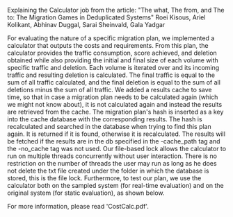Explaining the Calculator job from the article: "The what, The from, and The to: The Migration Games in Deduplicated Systems"
Roei Kisous, Ariel Kolikant, Abhinav Duggal, Sarai Sheinvald, Gala Yadgar

For evaluating the nature of a specific migration plan, we implemented a calculator that outputs the costs and requirements.
From this plan, the calculator provides the traffic consumption, score achieved, and deletion obtained while also providing the initial and final size of each volume with specific traffic and deletion. Each volume is iterated over and its incoming traffic and resulting deletion is calculated. The final traffic is equal to the sum of all traffic calculated, and the final deletion is equal to the sum of all deletions minus the sum of all traffic.
We added a results cache to save time, so that in case a migration plan needs to be calculated again (which we might not know about), it is not calculated again and instead the results are retrieved from the cache. The migration plan's hash is inserted as a key into the cache database with the corresponding results. The hash is recalculated and searched in the database when trying to find this plan again. It is returned if it is found, otherwise it is recalculated. The results will be fetched if the results are in the db specified in the -cache_path tag and the -no_cache tag was not used.
Our file-based lock allows the calculator to run on multiple threads concurrently without user interaction. There is no restriction on the number of threads the user may run as long as he does not delete the txt file created under the folder in which the database is stored, this is the file lock.
Furthermore, to test our plan, we use the calculator both on the sampled system (for real-time evaluation) and on the original system (for static evaluation), as shown below.

For more information, please read 'CostCalc.pdf'.